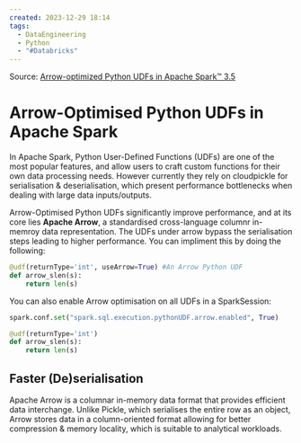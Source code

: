 ```yaml
---
created: 2023-12-29 18:14
tags:
  - DataEngineering
  - Python
  - "#Databricks"
---
```

Source: [Arrow-optimized Python UDFs in Apache Spark™ 3.5](https://www.databricks.com/blog/arrow-optimized-python-udfs-apache-sparktm-35)

# Arrow-Optimised Python UDFs in Apache Spark

In Apache Spark, Python User-Defined Functions (UDFs) are one of the most popular features, and allow users to craft custom functions for their own data processing needs. However currently they rely on cloudpickle for serialisation & deserialisation, which present performance bottlenecks when dealing with large data inputs/outputs.

Arrow-Optimised Python UDFs significantly improve performance, and at its core lies **Apache Arrow**, a standardised cross-language columnr in-memroy data representation. The UDFs under arrow bypass the serialisation steps leading to higher performance. You can impliment this by doing the following:

```python
@udf(returnType='int', useArrow=True) #An Arrow Python UDF
def arrow_slen(s):
	return len(s)
```

You can also enable Arrow optimisation on all UDFs in a SparkSession:

```python
spark.conf.set("spark.sql.execution.pythonUDF.arrow.enabled", True)

@udf(returnType='int')
def arrow_slen(s):
	return len(s)
```

## Faster (De)serialisation

Apache Arrow is a columnar in-memory data format that provides efficient data interchange. Unlike Pickle, which serialises the entire row as an object, Arrow stores data in a column-oriented format allowing for better compression & memory locality, which is suitable to analytical workloads.
